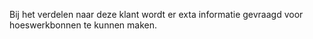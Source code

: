 Bij het verdelen naar deze klant wordt er exta informatie gevraagd voor hoeswerkbonnen te kunnen maken.